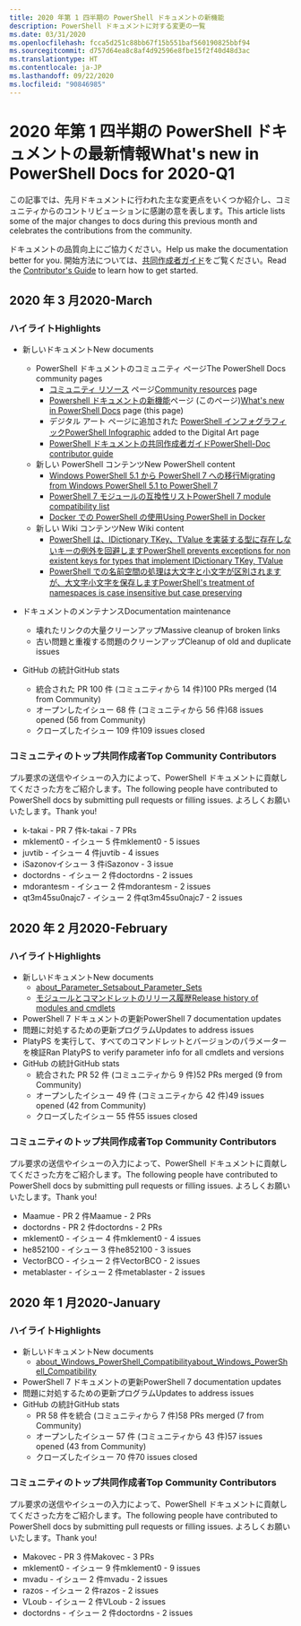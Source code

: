 ```yaml
---
title: 2020 年第 1 四半期の PowerShell ドキュメントの新機能
description: PowerShell ドキュメントに対する変更の一覧
ms.date: 03/31/2020
ms.openlocfilehash: fcca5d251c88bb67f15b551baf560190825bbf94
ms.sourcegitcommit: d757d64ea8c8af4d92596e8fbe15f2f40d48d3ac
ms.translationtype: HT
ms.contentlocale: ja-JP
ms.lasthandoff: 09/22/2020
ms.locfileid: "90846985"
---
```

# <a name="whats-new-in-powershell-docs-for-2020-q1"></a><span data-ttu-id="3444a-103">2020 年第 1 四半期の PowerShell ドキュメントの最新情報</span><span class="sxs-lookup"><span data-stu-id="3444a-103">What's new in PowerShell Docs for 2020-Q1</span></span>

<span data-ttu-id="3444a-104">この記事では、先月ドキュメントに行われた主な変更点をいくつか紹介し、コミュニティからのコントリビューションに感謝の意を表します。</span><span class="sxs-lookup"><span data-stu-id="3444a-104">This article lists some of the major changes to docs during this previous month and celebrates the contributions from the community.</span></span>

<span data-ttu-id="3444a-105">ドキュメントの品質向上にご協力ください。</span><span class="sxs-lookup"><span data-stu-id="3444a-105">Help us make the documentation better for you.</span></span> <span data-ttu-id="3444a-106">開始方法については、[共同作成者ガイド][contrib]をご覧ください。</span><span class="sxs-lookup"><span data-stu-id="3444a-106">Read the [Contributor's Guide][contrib] to learn how to get started.</span></span>

## <a name="2020-march"></a><span data-ttu-id="3444a-107">2020 年 3 月</span><span class="sxs-lookup"><span data-stu-id="3444a-107">2020-March</span></span>

### <a name="highlights"></a><span data-ttu-id="3444a-108">ハイライト</span><span class="sxs-lookup"><span data-stu-id="3444a-108">Highlights</span></span>

- <span data-ttu-id="3444a-109">新しいドキュメント</span><span class="sxs-lookup"><span data-stu-id="3444a-109">New documents</span></span>
  - <span data-ttu-id="3444a-110">PowerShell ドキュメントのコミュニティ ページ</span><span class="sxs-lookup"><span data-stu-id="3444a-110">The PowerShell Docs community pages</span></span>
    - <span data-ttu-id="3444a-111">[コミュニティ リソース](/powershell/scripting/community/community-support) ページ</span><span class="sxs-lookup"><span data-stu-id="3444a-111">[Community resources](/powershell/scripting/community/community-support) page</span></span>
    - <span data-ttu-id="3444a-112">[Powershell ドキュメントの新機能](#2020-march)ページ (このページ)</span><span class="sxs-lookup"><span data-stu-id="3444a-112">[What's new in PowerShell Docs](#2020-march) page (this page)</span></span>
    - <span data-ttu-id="3444a-113">デジタル アート ページに追加された [PowerShell インフォグラフィック](https://github.com/MicrosoftDocs/PowerShell-Docs/blob/staging/assets/PowerShell_7_Infographic.pdf)</span><span class="sxs-lookup"><span data-stu-id="3444a-113">[PowerShell Infographic](https://github.com/MicrosoftDocs/PowerShell-Docs/blob/staging/assets/PowerShell_7_Infographic.pdf) added to the Digital Art page</span></span>
    - [<span data-ttu-id="3444a-114">PowerShell ドキュメントの共同作成者ガイド</span><span class="sxs-lookup"><span data-stu-id="3444a-114">PowerShell-Doc contributor guide</span></span>](/powershell/scripting/community/contributing/overview?view=powershell-7)
  - <span data-ttu-id="3444a-115">新しい PowerShell コンテンツ</span><span class="sxs-lookup"><span data-stu-id="3444a-115">New PowerShell content</span></span>
    - [<span data-ttu-id="3444a-116">Windows PowerShell 5.1 から PowerShell 7 への移行</span><span class="sxs-lookup"><span data-stu-id="3444a-116">Migrating from Windows PowerShell 5.1 to PowerShell 7</span></span>](/powershell/scripting/whats-new/migrating-from-windows-powershell-51-to-powershell-7)
    - [<span data-ttu-id="3444a-117">PowerShell 7 モジュールの互換性リスト</span><span class="sxs-lookup"><span data-stu-id="3444a-117">PowerShell 7 module compatibility list</span></span>](/PowerShell/scripting/whats-new/module-compatibility)
    - [<span data-ttu-id="3444a-118">Docker での PowerShell の使用</span><span class="sxs-lookup"><span data-stu-id="3444a-118">Using PowerShell in Docker</span></span>](/powershell/scripting/install/powershell-in-docker)
  - <span data-ttu-id="3444a-119">新しい Wiki コンテンツ</span><span class="sxs-lookup"><span data-stu-id="3444a-119">New Wiki content</span></span>
    - [<span data-ttu-id="3444a-120">PowerShell は、IDictionary TKey、TValue を実装する型に存在しないキーの例外を回避します</span><span class="sxs-lookup"><span data-stu-id="3444a-120">PowerShell prevents exceptions for non existent keys for types that implement IDictionary TKey, TValue</span></span>](https://github.com/MicrosoftDocs/PowerShell-Docs/wiki/PowerShell-prevents-exceptions-for-non-existent-keys-for-types-that-implement-IDictionary-TKey,-TValue-)
    - [<span data-ttu-id="3444a-121">PowerShell での名前空間の処理は大文字と小文字が区別されますが、大文字小文字を保存します</span><span class="sxs-lookup"><span data-stu-id="3444a-121">PowerShell's treatment of namespaces is case insensitive but case preserving</span></span>](https://github.com/MicrosoftDocs/PowerShell-Docs/wiki/PowerShell's-treatment-of-namespaces-is-case-insensitive-but-case-preserving)

- <span data-ttu-id="3444a-122">ドキュメントのメンテナンス</span><span class="sxs-lookup"><span data-stu-id="3444a-122">Documentation maintenance</span></span>
  - <span data-ttu-id="3444a-123">壊れたリンクの大量クリーンアップ</span><span class="sxs-lookup"><span data-stu-id="3444a-123">Massive cleanup of broken links</span></span>
  - <span data-ttu-id="3444a-124">古い問題と重複する問題のクリーンアップ</span><span class="sxs-lookup"><span data-stu-id="3444a-124">Cleanup of old and duplicate issues</span></span>

- <span data-ttu-id="3444a-125">GitHub の統計</span><span class="sxs-lookup"><span data-stu-id="3444a-125">GitHub stats</span></span>
  - <span data-ttu-id="3444a-126">統合された PR 100 件 (コミュニティから 14 件)</span><span class="sxs-lookup"><span data-stu-id="3444a-126">100 PRs merged (14 from Community)</span></span>
  - <span data-ttu-id="3444a-127">オープンしたイシュー 68 件 (コミュニティから 56 件)</span><span class="sxs-lookup"><span data-stu-id="3444a-127">68 issues opened (56 from Community)</span></span>
  - <span data-ttu-id="3444a-128">クローズしたイシュー 109 件</span><span class="sxs-lookup"><span data-stu-id="3444a-128">109 issues closed</span></span>

### <a name="top-community-contributors"></a><span data-ttu-id="3444a-129">コミュニティのトップ共同作成者</span><span class="sxs-lookup"><span data-stu-id="3444a-129">Top Community Contributors</span></span>

<span data-ttu-id="3444a-130">プル要求の送信やイシューの入力によって、PowerShell ドキュメントに貢献してくださった方をご紹介します。</span><span class="sxs-lookup"><span data-stu-id="3444a-130">The following people have contributed to PowerShell docs by submitting pull requests or filling issues.</span></span> <span data-ttu-id="3444a-131">よろしくお願いいたします。</span><span class="sxs-lookup"><span data-stu-id="3444a-131">Thank you!</span></span>

- <span data-ttu-id="3444a-132">k-takai - PR 7 件</span><span class="sxs-lookup"><span data-stu-id="3444a-132">k-takai - 7 PRs</span></span>
- <span data-ttu-id="3444a-133">mklement0 - イシュー 5 件</span><span class="sxs-lookup"><span data-stu-id="3444a-133">mklement0 - 5 issues</span></span>
- <span data-ttu-id="3444a-134">juvtib - イシュー 4 件</span><span class="sxs-lookup"><span data-stu-id="3444a-134">juvtib - 4 issues</span></span>
- <span data-ttu-id="3444a-135">iSazonovイシュー 3 件</span><span class="sxs-lookup"><span data-stu-id="3444a-135">iSazonov - 3 issue</span></span>
- <span data-ttu-id="3444a-136">doctordns - イシュー 2 件</span><span class="sxs-lookup"><span data-stu-id="3444a-136">doctordns - 2 issues</span></span>
- <span data-ttu-id="3444a-137">mdorantesm - イシュー 2 件</span><span class="sxs-lookup"><span data-stu-id="3444a-137">mdorantesm - 2 issues</span></span>
- <span data-ttu-id="3444a-138">qt3m45su0najc7 - イシュー 2 件</span><span class="sxs-lookup"><span data-stu-id="3444a-138">qt3m45su0najc7 - 2 issues</span></span>

## <a name="2020-february"></a><span data-ttu-id="3444a-139">2020 年 2 月</span><span class="sxs-lookup"><span data-stu-id="3444a-139">2020-February</span></span>

### <a name="highlights"></a><span data-ttu-id="3444a-140">ハイライト</span><span class="sxs-lookup"><span data-stu-id="3444a-140">Highlights</span></span>

- <span data-ttu-id="3444a-141">新しいドキュメント</span><span class="sxs-lookup"><span data-stu-id="3444a-141">New documents</span></span>
  - [<span data-ttu-id="3444a-142">about_Parameter_Sets</span><span class="sxs-lookup"><span data-stu-id="3444a-142">about_Parameter_Sets</span></span>](/powershell/module/microsoft.powershell.core/about/about_parameter_sets)
  - [<span data-ttu-id="3444a-143">モジュールとコマンドレットのリリース履歴</span><span class="sxs-lookup"><span data-stu-id="3444a-143">Release history of modules and cmdlets</span></span>](/powershell/scripting/whats-new/cmdlet-versions)
- <span data-ttu-id="3444a-144">PowerShell 7 ドキュメントの更新</span><span class="sxs-lookup"><span data-stu-id="3444a-144">PowerShell 7 documentation updates</span></span>
- <span data-ttu-id="3444a-145">問題に対処するための更新プログラム</span><span class="sxs-lookup"><span data-stu-id="3444a-145">Updates to address issues</span></span>
- <span data-ttu-id="3444a-146">PlatyPS を実行して、すべてのコマンドレットとバージョンのパラメーターを検証</span><span class="sxs-lookup"><span data-stu-id="3444a-146">Ran PlatyPS to verify parameter info for all cmdlets and versions</span></span>
- <span data-ttu-id="3444a-147">GitHub の統計</span><span class="sxs-lookup"><span data-stu-id="3444a-147">GitHub stats</span></span>
  - <span data-ttu-id="3444a-148">統合された PR 52 件 (コミュニティから 9 件)</span><span class="sxs-lookup"><span data-stu-id="3444a-148">52 PRs merged (9 from Community)</span></span>
  - <span data-ttu-id="3444a-149">オープンしたイシュー 49 件 (コミュニティから 42 件)</span><span class="sxs-lookup"><span data-stu-id="3444a-149">49 issues opened (42 from Community)</span></span>
  - <span data-ttu-id="3444a-150">クローズしたイシュー 55 件</span><span class="sxs-lookup"><span data-stu-id="3444a-150">55 issues closed</span></span>

### <a name="top-community-contributors"></a><span data-ttu-id="3444a-151">コミュニティのトップ共同作成者</span><span class="sxs-lookup"><span data-stu-id="3444a-151">Top Community Contributors</span></span>

<span data-ttu-id="3444a-152">プル要求の送信やイシューの入力によって、PowerShell ドキュメントに貢献してくださった方をご紹介します。</span><span class="sxs-lookup"><span data-stu-id="3444a-152">The following people have contributed to PowerShell docs by submitting pull requests or filling issues.</span></span> <span data-ttu-id="3444a-153">よろしくお願いいたします。</span><span class="sxs-lookup"><span data-stu-id="3444a-153">Thank you!</span></span>

- <span data-ttu-id="3444a-154">Maamue - PR 2 件</span><span class="sxs-lookup"><span data-stu-id="3444a-154">Maamue - 2 PRs</span></span>
- <span data-ttu-id="3444a-155">doctordns - PR 2 件</span><span class="sxs-lookup"><span data-stu-id="3444a-155">doctordns - 2 PRs</span></span>
- <span data-ttu-id="3444a-156">mklement0 - イシュー 4 件</span><span class="sxs-lookup"><span data-stu-id="3444a-156">mklement0 - 4 issues</span></span>
- <span data-ttu-id="3444a-157">he852100 - イシュー 3 件</span><span class="sxs-lookup"><span data-stu-id="3444a-157">he852100 - 3 issues</span></span>
- <span data-ttu-id="3444a-158">VectorBCO - イシュー 2 件</span><span class="sxs-lookup"><span data-stu-id="3444a-158">VectorBCO - 2 issues</span></span>
- <span data-ttu-id="3444a-159">metablaster - イシュー 2 件</span><span class="sxs-lookup"><span data-stu-id="3444a-159">metablaster - 2 issues</span></span>

## <a name="2020-january"></a><span data-ttu-id="3444a-160">2020 年 1 月</span><span class="sxs-lookup"><span data-stu-id="3444a-160">2020-January</span></span>

### <a name="highlights"></a><span data-ttu-id="3444a-161">ハイライト</span><span class="sxs-lookup"><span data-stu-id="3444a-161">Highlights</span></span>

- <span data-ttu-id="3444a-162">新しいドキュメント</span><span class="sxs-lookup"><span data-stu-id="3444a-162">New documents</span></span>
  - [<span data-ttu-id="3444a-163">about_Windows_PowerShell_Compatibility</span><span class="sxs-lookup"><span data-stu-id="3444a-163">about_Windows_PowerShell_Compatibility</span></span>](/powershell/module/microsoft.powershell.core/about/about_Windows_PowerShell_Compatibility)
- <span data-ttu-id="3444a-164">PowerShell 7 ドキュメントの更新</span><span class="sxs-lookup"><span data-stu-id="3444a-164">PowerShell 7 documentation updates</span></span>
- <span data-ttu-id="3444a-165">問題に対処するための更新プログラム</span><span class="sxs-lookup"><span data-stu-id="3444a-165">Updates to address issues</span></span>
- <span data-ttu-id="3444a-166">GitHub の統計</span><span class="sxs-lookup"><span data-stu-id="3444a-166">GitHub stats</span></span>
  - <span data-ttu-id="3444a-167">PR 58 件を統合 (コミュニティから 7 件)</span><span class="sxs-lookup"><span data-stu-id="3444a-167">58 PRs merged (7 from Community)</span></span>
  - <span data-ttu-id="3444a-168">オープンしたイシュー 57 件 (コミュニティから 43 件)</span><span class="sxs-lookup"><span data-stu-id="3444a-168">57 issues opened (43 from Community)</span></span>
  - <span data-ttu-id="3444a-169">クローズしたイシュー 70 件</span><span class="sxs-lookup"><span data-stu-id="3444a-169">70 issues closed</span></span>

### <a name="top-community-contributors"></a><span data-ttu-id="3444a-170">コミュニティのトップ共同作成者</span><span class="sxs-lookup"><span data-stu-id="3444a-170">Top Community Contributors</span></span>

<span data-ttu-id="3444a-171">プル要求の送信やイシューの入力によって、PowerShell ドキュメントに貢献してくださった方をご紹介します。</span><span class="sxs-lookup"><span data-stu-id="3444a-171">The following people have contributed to PowerShell docs by submitting pull requests or filling issues.</span></span> <span data-ttu-id="3444a-172">よろしくお願いいたします。</span><span class="sxs-lookup"><span data-stu-id="3444a-172">Thank you!</span></span>

- <span data-ttu-id="3444a-173">Makovec - PR 3 件</span><span class="sxs-lookup"><span data-stu-id="3444a-173">Makovec - 3 PRs</span></span>
- <span data-ttu-id="3444a-174">mklement0 - イシュー 9 件</span><span class="sxs-lookup"><span data-stu-id="3444a-174">mklement0 - 9 issues</span></span>
- <span data-ttu-id="3444a-175">mvadu - イシュー 2 件</span><span class="sxs-lookup"><span data-stu-id="3444a-175">mvadu - 2 issues</span></span>
- <span data-ttu-id="3444a-176">razos - イシュー 2 件</span><span class="sxs-lookup"><span data-stu-id="3444a-176">razos - 2 issues</span></span>
- <span data-ttu-id="3444a-177">VLoub - イシュー 2 件</span><span class="sxs-lookup"><span data-stu-id="3444a-177">VLoub - 2 issues</span></span>
- <span data-ttu-id="3444a-178">doctordns - イシュー 2 件</span><span class="sxs-lookup"><span data-stu-id="3444a-178">doctordns - 2 issues</span></span>

<!-- Link references -->
[contrib]: contributing/overview.md

